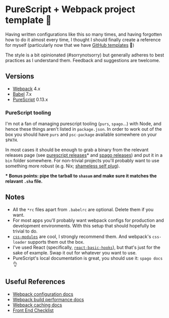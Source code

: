 # PureScript + Webpack project template 🚀

Having written configurations like this so many times, and having forgotten how
to do it almost every time, I thought I should finally create a reference for
myself (particularly now that we have [GitHub templates][github-templates-announcement] 🎉)

The style is a bit opinionated (#sorrynotsorry) but generally adheres to best
practices as I understand them. Feedback and suggestions are twelcome.

## Versions

- [Webpack][webpack] 4.x
- [Babel][babel] 7.x
- [PureScript][purescript] 0.13.x

### PureScript tooling

I'm not a fan of managing purescript tooling (`purs`, `spago`...) with Node, and
hence these things aren't listed in `package.json`. In order to work out of the
box you should have `purs` and `psc-package` available somewhere on your `$PATH`.

In most cases it should be enough to grab a binary from the relevant releases
page (see [purescript releases][purs-releases]\* and [spago releases][spago-releases]) and
put it in a `bin` folder somewhere. For non-trivial projects you'll probably
want to use something more robust (e.g. Nix; [shameless self plug][purescript-nix]).

**\* Bonus points: pipe the tarball to `shasum` and make sure it matches the
relavant `.sha` file.**

## Notes

- All the `*rc` files apart from `.babelrc` are optional. Delete them if you want.
- For most apps you'll probably want webpack configs for production and
  development environments. With this setup that should hopefully be trivial
  to do.
- [`css-modules`](https://github.com/css-modules/css-modules) are cool, I strongly 
  recommend them. And webpack's `css-loader` supports them out the box.
- I've used React (specifically, [`react-basic-hooks`][react-basic-hooks]), but
  that's just for the sake of example. Swap it out for whatever you want to use.
- PureScript's local documentation is great, you should use it: `spago docs` 👌

## Useful References

- [Webpack configuration docs](https://webpack.js.org/configuration/)
- [Webpack build performance docs](https://webpack.js.org/guides/build-performance/)
- [Webpack caching docs](https://webpack.js.org/guides/caching/)
- [Front End Checklist](https://github.com/thedaviddias/Front-End-Checklist)

[webpack]: https://webpack.js.org/
[github-templates-announcement]: https://github.blog/2019-06-06-generate-new-repositories-with-repository-templates/
[purs-releases]: https://github.com/purescript/purescript/releases
[psc-package-releases]: https://github.com/purescript/psc-package/releases
[spago-releases]: https://github.com/spacchetti/spago/releases
[purescript]: http://www.purescript.org/
[babel]: https://babeljs.io/
[purescript-nix]: https://github.com/jmackie/purescript-nix
[react-basic-hooks]: https://github.com/spicydonuts/purescript-react-basic-hooks
